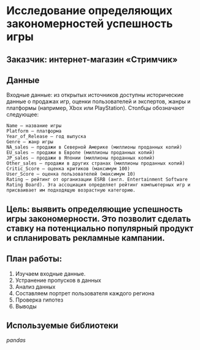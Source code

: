 # Исследование определяющих закономерностей успешность игры 


## Заказчик: интернет-магазин «Стримчик»

## Данные

Входные данные: из открытых источников доступны исторические данные о продажах игр, оценки пользователей и экспертов, жанры и платформы (например, Xbox или PlayStation). Столбцы обозначают следующее:

    Name — название игры
    Platform — платформа
    Year_of_Release — год выпуска
    Genre — жанр игры
    NA_sales — продажи в Северной Америке (миллионы проданных копий)
    EU_sales — продажи в Европе (миллионы проданных копий)
    JP_sales — продажи в Японии (миллионы проданных копий)
    Other_sales — продажи в других странах (миллионы проданных копий)
    Critic_Score — оценка критиков (максимум 100)
    User_Score — оценка пользователей (максимум 10)
    Rating — рейтинг от организации ESRB (англ. Entertainment Software Rating Board). Эта ассоциация определяет рейтинг компьютерных игр и присваивает им подходящую возрастную категорию.



## Цель: выявить определяющие успешность игры закономерности. Это позволит сделать ставку на потенциально популярный продукт и спланировать рекламные кампании.


## План работы: 

1. Изучаем входные данные. 
2. Устранение пропусков в данных
3. Анализ данных
4. Составляем портрет пользователя каждого региона
5. Проверка гипотез
6. Выводы


## Используемые библиотеки
*pandas*
